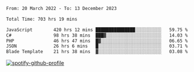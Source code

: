 <!--START_SECTION:waka-->

```txt
From: 20 March 2022 - To: 13 December 2023

Total Time: 703 hrs 19 mins

JavaScript        420 hrs 12 mins ███████████████░░░░░░░░░░   59.75 %
C#                98 hrs 38 mins  ███▓░░░░░░░░░░░░░░░░░░░░░   14.03 %
PHP               46 hrs 47 mins  █▓░░░░░░░░░░░░░░░░░░░░░░░   06.65 %
JSON              26 hrs 6 mins   █░░░░░░░░░░░░░░░░░░░░░░░░   03.71 %
Blade Template    21 hrs 38 mins  ▓░░░░░░░░░░░░░░░░░░░░░░░░   03.08 %
```

<!--END_SECTION:waka-->
[![spotify-github-profile](https://spotify-github-profile.vercel.app/api/view?uid=c00zprrvy9xiloa9qnco3hmng&cover_image=true&theme=novatorem&show_offline=false&background_color=121212&bar_color=53b14f&bar_color_cover=false)](https://spotify-github-profile.vercel.app/api/view?uid=c00zprrvy9xiloa9qnco3hmng&redirect=true)



